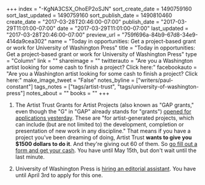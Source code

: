 +++
index = "-KgNA3CSX_OhoEP2oSJN"
sort_create_date = 1490759160
sort_last_updated = 1490759160
sort_publish_date = 1490810460
create_date = "2017-03-28T20:46:00-07:00"
publish_date = "2017-03-29T11:01:00-07:00"
date = "2017-03-29T11:01:00-07:00"
last_updated = "2017-03-28T20:46:00-07:00"
preview_url = "759f696a-84b9-67d8-34e9-414da9cea302"
name = "Today in opportunities: Get a project-based grant or work for University of Washington Press"
title = "Today in opportunities: Get a project-based grant or work for University of Washington Press"
type = "Column"
link = ""
shareimage = ""
twitterauto = "Are you a Washington artist looking for some cash to finish a project? Click here:"
facebookauto = "Are you a Washington artist looking for some cash to finish a project? Click here:"
make_image_tweet = "False"
notes_byline = ["writers/paul-constant"]
tags_notes = ["tags/artist-trust", "tags/university-of-washington-press"]
notes_about = ""
books = ""
+++
1. The Artist Trust Grants for Artist Projects (also known as "GAP grants," even though the "G" in "GAP" already stands for "grants") [opened for applications yesterday](http://artisttrust.org/index.php/for-artists/money). These are "for artist-generated projects, which can include (but are not limited to) the development, completion or presentation of new work in any discipline." That means if you have a project you've been dreaming of doing, Artist Trust **wants to give you $1500 dollars to do it**. And they're giving out 60 of them. So [go fill out a form and get your cash](http://artisttrust.org/index.php/for-artists/money). You have until May 15th, but don't wait until the last minute.

2. University of Washington Press is [hiring an editorial assistant](https://uwhires.admin.washington.edu/eng/candidates/default.cfm?szCategory=jobprofile&szOrderID=143746&szCandidateID=0&szSearchWords=&szReturnToSearch=1). You have until April 3rd to apply for this one.